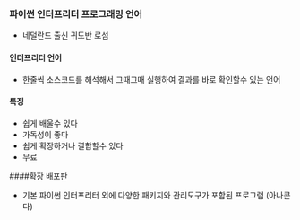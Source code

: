 ### 파이썬 인터프리터 프로그래밍 언어
* 네덜란드 출신 귀도반 로섬

#### 인터프리터 언어 
* 한줄씩 소스코드를 해석해서 그때그때 실행하여 결과를 바로 확인할수 있는 언어

#### 특징 
* 쉽게 배울수 있다
* 가독성이 좋다
* 쉽게 확장하거나 결합할수 있다
* 무료

####확장 배포판 
* 기본 파이썬 인터프리터 외에 다양한 패키지와 관리도구가 포함된 프로그램 (아나콘다)

